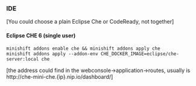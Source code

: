 ### IDE
[You could choose a plain Eclipse Che or CodeReady, not together]
#### Eclipse CHE 6 (single user)
```console 
minishift addons enable che && minishift addons apply che
minishift addons apply --addon-env CHE_DOCKER_IMAGE=eclipse/che-server:local che
```

[the address could find in the webconsole->application->routes, usually is http://che-mini-che.{ip}.nip.io/dashboard/]

